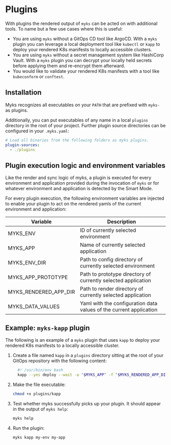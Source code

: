 # Plugins

With plugins the rendered output of `myks` can be acted on with additional
tools. To name but a few use cases where this is useful:

- You are using `myks` without a GitOps CD tool like ArgoCD. With a `myks`
  plugin you can leverage a local deployment tool like `kubectl` or `kapp` to
  deploy your rendered K8s manifests to locally accessible clusters.
- You are using `myks` without a secret management system like HashiCorp Vault.
  With a `myks` plugin you can decrypt your locally held secrets before applying
  them and re-encrypt them afterward.
- You would like to validate your rendered K8s manifests with a tool like
  `kubeconform` or `conftest`.

## Installation

Myks recognizes all executables on your `PATH` that are prefixed with `myks-` as
plugins.

Additionally, you can put executables of any name in a local `plugins` directory
in the root of your project. Further plugin source directories can be configured
in your `.myks.yaml`:

```yaml
# Load all binaries from the following folders as myks plugins.
plugin-sources:
  - ./plugins
```

## Plugin execution logic and environment variables

Like the render and sync logic of myks, a plugin is executed for every
environment and application provided during the invocation of `myks` or for
whatever environment and application is detected by the Smart Mode.

For every plugin execution, the following environment variables are injected to
enable your plugin to act on the rendered yamls of the current environment and
application:

| Variable              | Description                                                        |
| --------------------- | ------------------------------------------------------------------ |
| MYKS_ENV              | ID of currently selected environment                               |
| MYKS_APP              | Name of currently selected application                             |
| MYKS_ENV_DIR          | Path to config directory of currently selected environment         |
| MYKS_APP_PROTOTYPE    | Path to prototype directory of currently selected application      |
| MYKS_RENDERED_APP_DIR | Path to render directory of currently selected application         |
| MYKS_DATA_VALUES      | Yaml with the configuration data values of the current application |

## Example: `myks-kapp` plugin

The following is an example of a `myks` plugin that uses `kapp` to deploy your
rendered K8s manifests to a locally accessible cluster.

1. Create a file named `kapp` in a `plugins` directory sitting at the root of
   your GitOps repository with the following content:

   ```bash
     #! /usr/bin/env bash
     kapp --yes deploy --wait -a "$MYKS_APP" -f "$MYKS_RENDERED_APP_DIR"
   ```

1. Make the file executable:

   ```bash
   chmod +x plugins/kapp
   ```

1. Test whether myks successfully picks up your plugin. It should appear in the
   output of `myks help`:

   ```bash
   myks help
   ```

1. Run the plugin:

   ```bash
   myks kapp my-env my-app
   ```

